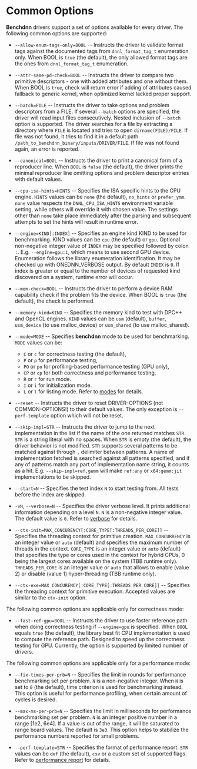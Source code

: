 # Common Options

**Benchdnn** drivers support a set of options available for every driver.
The following common options are supported:

* `--allow-enum-tags-only=BOOL` -- Instructs the driver to validate format tags
  against the documented tags from `dnnl_format_tag_t` enumeration only.  When
  BOOL is `true` (the default), the only allowed format tags are the ones from
  `dnnl_format_tag_t` enumeration.

* `--attr-same-pd-check=BOOL` -- Instructs the driver to compare two primitive
  descriptors - one with added attributes and one without them. When BOOL is
  `true`, check will return error if adding of attributes caused fallback to
  generic kernel, when optimized kernel lacked proper support.

* `--batch=FILE` -- Instructs the driver to take options and problem descriptors
  from a FILE. If several `--batch` options are specified, the driver will read
  input files consecutively. Nested inclusion of `--batch` option is supported.
  The driver searches for a file by extracting a directory where `FILE` is
  located and tries to open `dirname(FILE)/FILE`. If file was not found, it
  tries to find it in a default path
  `/path_to_benchdnn_binary/inputs/DRIVER/FILE`. If file was not found again, an
  error is reported.

* `--canonical=BOOL` -- Instructs the driver to print a canonical form of a
  reproducer line. When `BOOL` is `false` (the default), the driver prints the
  minimal reproducer line omitting options and problem descriptor entries with
  default values.

* `--cpu-isa-hints=HINTS` -- Specifies the ISA specific hints to the CPU engine.
  `HINTS` values can be `none` (the default), `no_hints` or `prefer_ymm`. `none`
  value respects the `DNNL_CPU_ISA_HINTS` environment variable setting, while
  others will override it with chosen value. The settings other than `none` take
  place immediately after the parsing and subsequent attempts to set the hints
  will result in runtime error.

* `--engine=KIND[:INDEX]` -- Specifies an engine kind KIND to be used for
  benchmarking. KIND values can be `cpu` (the default) or `gpu`. Optional
  non-negative integer value of `INDEX` may be specified followed by colon `:`.
  E.g. `--engine=gpu:1`, which means to use second GPU device. Enumeration
  follows the library enumeration identification. It may be checked up with
  ONEDNN_VERBOSE output. By default `INDEX` is `0`. If index is greater or equal
  to the number of devices of requested kind discovered on a system, runtime
  error will occur.

* `--mem-check=BOOL` -- Instructs the driver to perform a device RAM capability
  check if the problem fits the device. When BOOL is `true` (the default), the
  check is performed.

* `--memory-kind=KIND` -- Specifies the memory kind to test with DPC++ and
  OpenCL engines. `KIND` values can be `usm` (default), `buffer`, `usm_device`
  (to use malloc_device) or `usm_shared` (to use malloc_shared).

* `--mode=MODE` -- Specifies **benchdnn** mode to be used for benchmarking.
  `MODE` values can be:
    - `C` or `c` for correctness testing (the default),
    - `P` or `p` for performance testing,
    - `PO` or `po` for profiling-based performance testing (GPU only),
    - `CP` or `cp` for both correctness and performance testing,
    - `R` or `r` for run mode.
    - `I` or `i` for initialization mode.
    - `L` or `l` for listing mode.
  Refer to [modes](benchdnn_general_info.md) for details.

* `--reset` -- Instructs the driver to reset DRIVER-OPTIONS (not
  COMMON-OPTIONS!) to their default values. The only exception is
  `--perf-template` option which will not be reset.

* `--skip-impl=STR` -- Instructs the driver to jump to the next implementation
  in the list if the name of the one returned matches `STR`. `STR` is a string
  literal with no spaces. When `STR` is empty (the default), the driver behavior
  is not modified. `STR` supports several patterns to be matched against through
  `,` delimiter between patterns. A name of implementation fetched is searched
  against all patterns specified, and if any of patterns match any part of
  implementation name string, it counts as a hit. E.g. `--skip-impl=ref,gemm`
  will make `ref:any` or `x64:gemm:jit` implementations to be skipped.

* `--start=N` -- Specifies the test index `N` to start testing from. All tests
  before the index are skipped.

* `-vN`, `--verbose=N` -- Specifies the driver verbose level. It prints
  additional information depending on a level `N`. `N` is a non-negative integer
  value. The default value is `0`. Refer to [verbose](knobs_verbose.md) for
  details.

* `--ctx-init=MAX_CONCURENCY[:CORE_TYPE[:THREADS_PER_CORE]]` --
  Specifies the threading context for primitive creation.
  `MAX_CONCURRENCY` is an integer value or `auto` (default) and
  specifies the maximum number of threads in the context.
  `CORE_TYPE` is an integer value or `auto` (default) that specifies the
  type or cores used in the context for hybrid CPUs, 0 being the
  largest cores available on the system (TBB runtime only).
  `THREADS_PER_CORE` is an integer value or `auto` that allows to
  enable (value 2) or disable (value 1) hyper-threading (TBB runtime only).

* `--ctx-exe=MAX_CONCURENCY[:CORE_TYPE[:THREADS_PER_CORE]]` --
  Specifies the threading context for primitive execution.
  Accepted values are similar to the `ctx-init` option.


The following common options are applicable only for correctness mode:

* `--fast-ref-gpu=BOOL` -- Instructs the driver to use faster reference path
  when doing correctness testing if `--engine=gpu` is specified. When `BOOL`
  equals `true` (the default), the library best fit CPU implementation is used
  to compute the reference path. Designed to speed up the correctness testing
  for GPU. Currently, the option is supported by limited number of drivers.

The following common options are applicable only for a performance mode:

* `--fix-times-per-prb=N` -- Specifies the limit in rounds for performance
  benchmarking set per problem. `N` is a non-negative integer. When `N` is set
  to `0` (the default), time criterion is used for benchmarking instead. This
  option is useful for performance profiling, when certain amount of cycles is
  desired.

* `--max-ms-per-prb=N` -- Specifies the limit in milliseconds for performance
  benchmarking set per problem. `N` is an integer positive number in a range
  [1e2, 6e4]. If a value is out of the range, it will be saturated to range
  board values. The default is `3e3`. This option helps to stabilize the
  performance numbers reported for small problems.

* `--perf-template=STR` -- Specifies the format of performance report. `STR`
  values can be `def` (the default), `csv` or a custom set of supported flags.
  Refer to [performance report](knobs_perf_report.md) for details.
